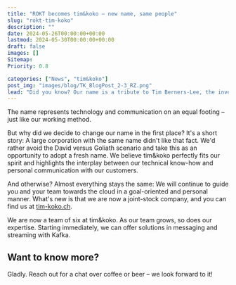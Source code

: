 ```yaml
---
title: "ROKT becomes tim&koko – new name, same people"
slug: "rokt-tim-koko"
description: ""
date: 2024-05-26T00:00:00+00:00
lastmod: 2024-05-30T00:00:00+00:00
draft: false
images: []
Sitemap:
Priority: 0.8

categories: ["News", "tim&koko"]
post_img: "images/blog/TK_BlogPost_2-3_RZ.png"
lead: "Did you know? Our name is a tribute to Tim Berners-Lee, the inventor of the World Wide Web, and Koko, the female gorilla who effortlessly communicated in sign language."
---
```


The name represents technology and communication on an equal footing – just like our working method.

But why did we decide to change our name in the first place? It's a short story: A large corporation with the same name didn't like that fact. We'd rather avoid the David versus Goliath scenario and take this as an opportunity to adopt a fresh name. We believe tim&koko perfectly fits our spirit and highlights the interplay between our technical know-how and personal communication with our customers.

And otherwise? Almost everything stays the same: We will continue to guide you and your team towards the cloud in a goal-oriented and personal manner. What's new is that we are now a joint-stock company, and you can find us at [tim-koko.ch](https://tim-koko.ch).

We are now a team of six at tim&koko. As our team grows, so does our expertise. Starting immediately, we can offer solutions in messaging and streaming with Kafka.

## Want to know more?

Gladly. Reach out for a chat over coffee or beer – we look forward to it!
